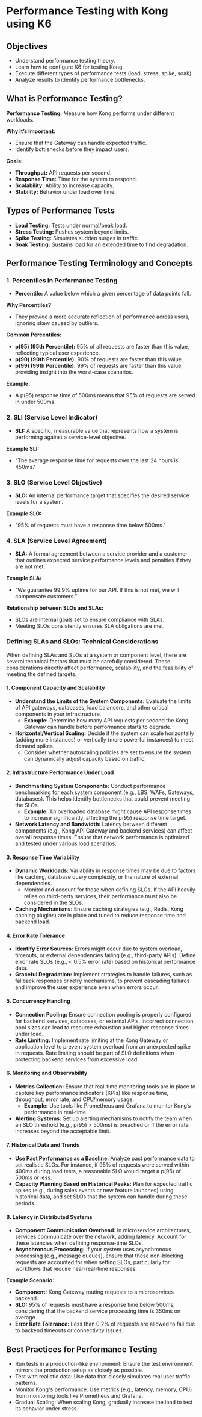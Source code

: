 # Performance Testing with Kong using K6

## Objectives

- Understand performance testing theory.
- Learn how to configure K6 for testing Kong.
- Execute different types of performance tests (load, stress, spike, soak).
- Analyze results to identify performance bottlenecks.

## What is Performance Testing?

**Performance Testing:** Measure how Kong performs under different workloads.

**Why It’s Important:**

- Ensure that the Gateway can handle expected traffic.
- Identify bottlenecks before they impact users.

**Goals:**

- **Throughput:** API requests per second.
- **Response Time:** Time for the system to respond.
- **Scalability:** Ability to increase capacity.
- **Stability:** Behavior under load over time.

## Types of Performance Tests

- **Load Testing:** Tests under normal/peak load.
- **Stress Testing:** Pushes system beyond limits.
- **Spike Testing:** Simulates sudden surges in traffic.
- **Soak Testing:** Sustains load for an extended time to find degradation.

## Performance Testing Terminology and Concepts

### 1. Percentiles in Performance Testing

- **Percentile:** A value below which a given percentage of data points fall.

**Why Percentiles?**

- They provide a more accurate reflection of performance across users, ignoring skew caused by outliers.

**Common Percentiles:**

- **p(95) (95th Percentile):** 95% of all requests are faster than this value, reflecting typical user experience.
- **p(90) (90th Percentile):** 90% of requests are faster than this value.
- **p(99) (99th Percentile):** 99% of requests are faster than this value, providing insight into the worst-case scenarios.

**Example:**

- A p(95) response time of 500ms means that 95% of requests are served in under 500ms.

### 2. SLI (Service Level Indicator)

- **SLI:** A specific, measurable value that represents how a system is performing against a service-level objective.

**Example SLI:**

- "The average response time for requests over the last 24 hours is 450ms."

### 3. SLO (Service Level Objective)

- **SLO:** An internal performance target that specifies the desired service levels for a system.

**Example SLO:**

- "95% of requests must have a response time below 500ms."

### 4. SLA (Service Level Agreement)

- **SLA:** A formal agreement between a service provider and a customer that outlines expected service performance levels and penalties if they are not met.

**Example SLA:**

- "We guarantee 99.9% uptime for our API. If this is not met, we will compensate customers."

**Relationship between SLOs and SLAs:**

- SLOs are internal goals set to ensure compliance with SLAs.
- Meeting SLOs consistently ensures SLA obligations are met.

### Defining SLAs and SLOs: Technical Considerations

When defining SLAs and SLOs at a system or component level, there are several technical factors that must be carefully considered. These considerations directly affect performance, scalability, and the feasibility of meeting the defined targets.

#### 1. Component Capacity and Scalability

- **Understand the Limits of the System Components:** Evaluate the limits of API gateways, databases, load balancers, and other critical components in your infrastructure.
    - **Example:** Determine how many API requests per second the Kong Gateway can handle before performance starts to degrade.
- **Horizontal/Vertical Scaling:** Decide if the system can scale horizontally (adding more instances) or vertically (more powerful instances) to meet demand spikes.
    - Consider whether autoscaling policies are set to ensure the system can dynamically adjust capacity based on traffic.

#### 2. Infrastructure Performance Under Load

- **Benchmarking System Components:** Conduct performance benchmarking for each system component (e.g., LBS, WAFs, Gateways, databases). This helps identify bottlenecks that could prevent meeting the SLOs.
    - **Example:** An overloaded database might cause API response times to increase significantly, affecting the p(95) response time target.
- **Network Latency and Bandwidth:** Latency between different components (e.g., Kong API Gateway and backend services) can affect overall response times. Ensure that network performance is optimized and tested under various load scenarios.

#### 3. Response Time Variability

- **Dynamic Workloads:** Variability in response times may be due to factors like caching, database query complexity, or the nature of external dependencies.
    - Monitor and account for these when defining SLOs. If the API heavily relies on third-party services, their performance must also be considered in the SLOs.
- **Caching Mechanisms:** Ensure caching strategies (e.g., Redis, Kong caching plugins) are in place and tuned to reduce response time and backend load.

#### 4. Error Rate Tolerance

- **Identify Error Sources:** Errors might occur due to system overload, timeouts, or external dependencies failing (e.g., third-party APIs). Define error rate SLOs (e.g., < 0.5% error rate) based on historical performance data.
- **Graceful Degradation:** Implement strategies to handle failures, such as fallback responses or retry mechanisms, to prevent cascading failures and improve the user experience even when errors occur.

#### 5. Concurrency Handling

- **Connection Pooling:** Ensure connection pooling is properly configured for backend services, databases, or external APIs. Incorrect connection pool sizes can lead to resource exhaustion and higher response times under load.
- **Rate Limiting:** Implement rate limiting at the Kong Gateway or application level to prevent system overload from an unexpected spike in requests. Rate limiting should be part of SLO definitions when protecting backend services from excessive load.

#### 6. Monitoring and Observability

- **Metrics Collection:** Ensure that real-time monitoring tools are in place to capture key performance indicators (KPIs) like response time, throughput, error rate, and CPU/memory usage.
    - **Example:** Use tools like Prometheus and Grafana to monitor Kong’s performance in real-time.
- **Alerting Systems:** Set up alerting mechanisms to notify the team when an SLO threshold (e.g., p(95) > 500ms) is breached or if the error rate increases beyond the acceptable limit.

#### 7. Historical Data and Trends

- **Use Past Performance as a Baseline:** Analyze past performance data to set realistic SLOs. For instance, if 95% of requests were served within 400ms during load tests, a reasonable SLO would target a p(95) of 500ms or less.
- **Capacity Planning Based on Historical Peaks:** Plan for expected traffic spikes (e.g., during sales events or new feature launches) using historical data, and set SLOs that the system can handle during these periods.

#### 8. Latency in Distributed Systems

- **Component Communication Overhead:** In microservice architectures, services communicate over the network, adding latency. Account for these latencies when defining response-time SLOs.
- **Asynchronous Processing:** If your system uses asynchronous processing (e.g., message queues), ensure that these non-blocking requests are accounted for when setting SLOs, particularly for workflows that require near-real-time responses.

**Example Scenario:**

- **Component:** Kong Gateway routing requests to a microservices backend.
- **SLO:** 95% of requests must have a response time below 500ms, considering that the backend service processing time is 350ms on average.
- **Error Rate Tolerance:** Less than 0.2% of requests are allowed to fail due to backend timeouts or connectivity issues.

## Best Practices for Performance Testing

- Run tests in a production-like environment: Ensure the test environment mirrors the production setup as closely as possible.
- Test with realistic data: Use data that closely simulates real user traffic patterns.
- Monitor Kong's performance: Use metrics (e.g., latency, memory, CPU) from monitoring tools like Prometheus and Grafana.
- Gradual Scaling: When scaling Kong, gradually increase the load to test its behavior under stress.


